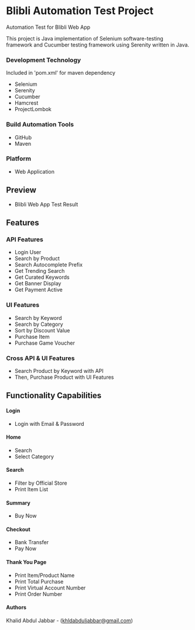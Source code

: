 # Blibli Automation Test Project
Automation Test for Blibli Web App

This project is Java implementation of Selenium software-testing framework and
Cucumber testing framework using Serenity written in Java.

### Development Technology
Included in 'pom.xml' for maven dependency
* Selenium
* Serenity
* Cucumber
* Hamcrest
* ProjectLombok

### Build Automation Tools
* GitHub
* Maven

### Platform
* Web Application

## Preview
* Blibli Web App Test Result

## Features
### API Features
* Login User
* Search by Product
* Search Autocomplete Prefix
* Get Trending Search
* Get Curated Keywords
* Get Banner Display
* Get Payment Active

### UI Features
* Search by Keyword
* Search by Category
* Sort by Discount Value
* Purchase Item
* Purchase Game Voucher

### Cross API & UI Features
* Search Product by Keyword with API
* Then, Purchase Product with UI Features

## Functionality Capabilities
#### Login
* Login with Email & Password

#### Home
* Search
* Select Category

#### Search
* Filter by Official Store
* Print Item List

#### Summary
* Buy Now

#### Checkout
* Bank Transfer
* Pay Now

#### Thank You Page
* Print Item/Product Name
* Print Total Purchase
* Print Virtual Account Number
* Print Order Number

#### Authors
Khalid Abdul Jabbar - (khldabduljabbar@gmail.com)
